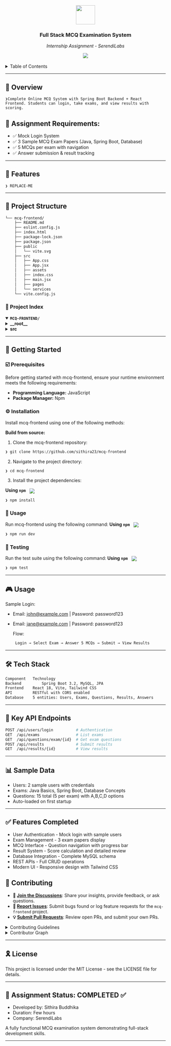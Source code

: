 <div align="center"> <img src="https://img.icons8.com/?size=512&id=55494&format=png" width="60"> <h3>Full Stack MCQ Examination System</h3> <p><em>Internship Assignment - SerendiLabs</em></p> </div> <div align="center"> <img src="https://skillicons.dev/icons?i=java,spring,mysql,react,vite,tailwindcss" /> </div>
<br clear="right">

<details><summary>Table of Contents</summary>

- [📍 Overview](#-overview)
- [👾 Features](#-features)
- [📁 Project Structure](#-project-structure)
  - [📂 Project Index](#-project-index)
- [🚀 Getting Started](#-getting-started)
  - [☑️ Prerequisites](#-prerequisites)
  - [⚙️ Installation](#-installation)
  - [🤖 Usage](#🤖-usage)
  - [🧪 Testing](#🧪-testing)
- [📌 Project Roadmap](#-project-roadmap)
- [🔰 Contributing](#-contributing)
- [🎗 License](#-license)
- [🙌 Acknowledgments](#-acknowledgments)

</details>
<hr>

## 📍 Overview

<code>❯Complete Online MCQ System with Spring Boot Backend + React Frontend. Students can login, take exams, and view results with scoring.</code>
## 🎯 Assignment Requirements:
- ✅ Mock Login System
- ✅ 3 Sample MCQ Exam Papers (Java, Spring Boot, Database)
- ✅ 5 MCQs per exam with navigation
- ✅ Answer submission & result tracking


---

## 👾 Features

<code>❯ REPLACE-ME</code>

---

## 📁 Project Structure

```sh
└── mcq-frontend/
    ├── README.md
    ├── eslint.config.js
    ├── index.html
    ├── package-lock.json
    ├── package.json
    ├── public
    │   └── vite.svg
    ├── src
    │   ├── App.css
    │   ├── App.jsx
    │   ├── assets
    │   ├── index.css
    │   ├── main.jsx
    │   ├── pages
    │   └── services
    └── vite.config.js
```


### 📂 Project Index
<details open>
	<summary><b><code>MCQ-FRONTEND/</code></b></summary>
	<details> <!-- __root__ Submodule -->
		<summary><b>__root__</b></summary>
		<blockquote>
			<table>
			<tr>
				<td><b><a href='https://github.com/sithira23/mcq-frontend/blob/master/package-lock.json'>package-lock.json</a></b></td>
				<td><code>❯ REPLACE-ME</code></td>
			</tr>
			<tr>
				<td><b><a href='https://github.com/sithira23/mcq-frontend/blob/master/vite.config.js'>vite.config.js</a></b></td>
				<td><code>❯ REPLACE-ME</code></td>
			</tr>
			<tr>
				<td><b><a href='https://github.com/sithira23/mcq-frontend/blob/master/package.json'>package.json</a></b></td>
				<td><code>❯ REPLACE-ME</code></td>
			</tr>
			<tr>
				<td><b><a href='https://github.com/sithira23/mcq-frontend/blob/master/index.html'>index.html</a></b></td>
				<td><code>❯ REPLACE-ME</code></td>
			</tr>
			<tr>
				<td><b><a href='https://github.com/sithira23/mcq-frontend/blob/master/eslint.config.js'>eslint.config.js</a></b></td>
				<td><code>❯ REPLACE-ME</code></td>
			</tr>
			</table>
		</blockquote>
	</details>
	<details> <!-- src Submodule -->
		<summary><b>src</b></summary>
		<blockquote>
			<table>
			<tr>
				<td><b><a href='https://github.com/sithira23/mcq-frontend/blob/master/src/index.css'>index.css</a></b></td>
				<td><code>❯ REPLACE-ME</code></td>
			</tr>
			<tr>
				<td><b><a href='https://github.com/sithira23/mcq-frontend/blob/master/src/App.css'>App.css</a></b></td>
				<td><code>❯ REPLACE-ME</code></td>
			</tr>
			<tr>
				<td><b><a href='https://github.com/sithira23/mcq-frontend/blob/master/src/App.jsx'>App.jsx</a></b></td>
				<td><code>❯ REPLACE-ME</code></td>
			</tr>
			<tr>
				<td><b><a href='https://github.com/sithira23/mcq-frontend/blob/master/src/main.jsx'>main.jsx</a></b></td>
				<td><code>❯ REPLACE-ME</code></td>
			</tr>
			</table>
			<details>
				<summary><b>pages</b></summary>
				<blockquote>
					<table>
					<tr>
						<td><b><a href='https://github.com/sithira23/mcq-frontend/blob/master/src/pages/Login.jsx'>Login.jsx</a></b></td>
						<td><code>❯ REPLACE-ME</code></td>
					</tr>
					<tr>
						<td><b><a href='https://github.com/sithira23/mcq-frontend/blob/master/src/pages/Results.jsx'>Results.jsx</a></b></td>
						<td><code>❯ REPLACE-ME</code></td>
					</tr>
					<tr>
						<td><b><a href='https://github.com/sithira23/mcq-frontend/blob/master/src/pages/ExamList.jsx'>ExamList.jsx</a></b></td>
						<td><code>❯ REPLACE-ME</code></td>
					</tr>
					<tr>
						<td><b><a href='https://github.com/sithira23/mcq-frontend/blob/master/src/pages/ExamTaking.jsx'>ExamTaking.jsx</a></b></td>
						<td><code>❯ REPLACE-ME</code></td>
					</tr>
					</table>
				</blockquote>
			</details>
			<details>
				<summary><b>services</b></summary>
				<blockquote>
					<table>
					<tr>
						<td><b><a href='https://github.com/sithira23/mcq-frontend/blob/master/src/services/api.js'>api.js</a></b></td>
						<td><code>❯ REPLACE-ME</code></td>
					</tr>
					</table>
				</blockquote>
			</details>
		</blockquote>
	</details>
</details>

---
## 🚀 Getting Started

### ☑️ Prerequisites

Before getting started with mcq-frontend, ensure your runtime environment meets the following requirements:

- **Programming Language:** JavaScript
- **Package Manager:** Npm


### ⚙️ Installation

Install mcq-frontend using one of the following methods:

**Build from source:**

1. Clone the mcq-frontend repository:
```sh
❯ git clone https://github.com/sithira23/mcq-frontend
```

2. Navigate to the project directory:
```sh
❯ cd mcq-frontend
```

3. Install the project dependencies:


**Using `npm`** &nbsp; [<img align="center" src="https://img.shields.io/badge/npm-CB3837.svg?style={badge_style}&logo=npm&logoColor=white" />](https://www.npmjs.com/)

```sh
❯ npm install
```




### 🤖 Usage
Run mcq-frontend using the following command:
**Using `npm`** &nbsp; [<img align="center" src="https://img.shields.io/badge/npm-CB3837.svg?style={badge_style}&logo=npm&logoColor=white" />](https://www.npmjs.com/)

```sh
❯ npm run dev
```


### 🧪 Testing
Run the test suite using the following command:
**Using `npm`** &nbsp; [<img align="center" src="https://img.shields.io/badge/npm-CB3837.svg?style={badge_style}&logo=npm&logoColor=white" />](https://www.npmjs.com/)

```sh
❯ npm test
```


---
## 🎮 Usage

 Sample Login:
- Email: john@example.com | Password: password123
- Email: jane@example.com | Password: password123

  Flow:
  ```sh
   Login → Select Exam → Answer 5 MCQs → Submit → View Results
  ```

---
## 🛠 Tech Stack
```sh
Component	Technology
Backend	        Spring Boot 3.2, MySQL, JPA
Frontend	React 18, Vite, Tailwind CSS
API	        RESTful with CORS enabled
Database	5 entities: Users, Exams, Questions, Results, Answers
```

---
## 📡 Key API Endpoints
```sh
POST /api/users/login          # Authentication
GET  /api/exams                # List exams
GET  /api/questions/exam/{id}  # Get exam questions
POST /api/results              # Submit results
GET  /api/results/{id}         # View results

```
---
## 📊 Sample Data
- Users: 2 sample users with credentials
- Exams: Java Basics, Spring Boot, Database Concepts
- Questions: 15 total (5 per exam) with A,B,C,D options
- Auto-loaded on first startup

---
## ✅ Features Completed
- User Authentication - Mock login with sample users
- Exam Management - 3 exam papers display
- MCQ Interface - Question navigation with progress bar
- Result System - Score calculation and detailed review
- Database Integration - Complete MySQL schema
- REST APIs - Full CRUD operations
- Modern UI - Responsive design with Tailwind CSS

  

## 🔰 Contributing

- **💬 [Join the Discussions](https://github.com/sithira23/mcq-frontend/discussions)**: Share your insights, provide feedback, or ask questions.
- **🐛 [Report Issues](https://github.com/sithira23/mcq-frontend/issues)**: Submit bugs found or log feature requests for the `mcq-frontend` project.
- **💡 [Submit Pull Requests](https://github.com/sithira23/mcq-frontend/blob/main/CONTRIBUTING.md)**: Review open PRs, and submit your own PRs.

<details closed>
<summary>Contributing Guidelines</summary>

1. **Fork the Repository**: Start by forking the project repository to your github account.
2. **Clone Locally**: Clone the forked repository to your local machine using a git client.
   ```sh
   git clone https://github.com/sithira23/mcq-frontend
   ```
3. **Create a New Branch**: Always work on a new branch, giving it a descriptive name.
   ```sh
   git checkout -b new-feature-x
   ```
4. **Make Your Changes**: Develop and test your changes locally.
5. **Commit Your Changes**: Commit with a clear message describing your updates.
   ```sh
   git commit -m 'Implemented new feature x.'
   ```
6. **Push to github**: Push the changes to your forked repository.
   ```sh
   git push origin new-feature-x
   ```
7. **Submit a Pull Request**: Create a PR against the original project repository. Clearly describe the changes and their motivations.
8. **Review**: Once your PR is reviewed and approved, it will be merged into the main branch. Congratulations on your contribution!
</details>

<details closed>
<summary>Contributor Graph</summary>
<br>
<p align="left">
   <a href="https://github.com{/sithira23/mcq-frontend/}graphs/contributors">
      <img src="https://contrib.rocks/image?repo=sithira23/mcq-frontend">
   </a>
</p>
</details>

---

## 🎗 License

This project is licensed under the MIT License - see the LICENSE file for details.

---

## 🎯 Assignment Status: COMPLETED ✅
- Developed by: Sithira Buddhika
- Duration: Few hours
- Company: SerendiLabs

A fully functional MCQ examination system demonstrating full-stack development skills.

---
